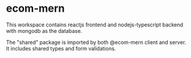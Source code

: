 # ecom-mern

This workspace contains reactjs frontend and nodejs-typescript backend with mongodb as the database.

The "shared" package is imported by both @ecom-mern client and server. It includes shared types and form validations.